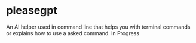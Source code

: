 # pleasegpt
An AI helper used in command line that helps you with terminal commands or explains how to use a asked command.
In Progress
